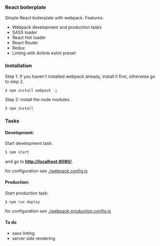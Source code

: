 ### React boilerplate

Simple React boilerplate with webpack. Features:
- Webpack development and production tasks
- SASS loader
- React Hot loader
- React Router
- Redux
- Linting with Airbnb eslint preset

### Installation
Step 1: If you haven't installed webpack already, install it first, otherwise go to step 2.

```sh
$ npm install webpack -g
```
Step 2: install the node modules.
```sh
$ npm install
```
### Tasks

#### Development:
Start development task:

```sh
$ npm start
```
and go to **[http://localhost:8080/](http://localhost:8080/)**.

for configuration see [./webpack.config.js](./webpack.config.js)


#### Production:
Start production task:

```sh
$ npm run deploy
```
for configuration see [./webpack-production.config.js](./webpack-production.config.js)


#### To do
- sass linting
- server side rendering
